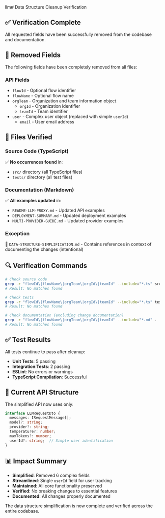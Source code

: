llm# Data Structure Cleanup Verification

## ✅ Verification Complete

All requested fields have been successfully removed from the codebase and documentation.

## 🧹 Removed Fields

The following fields have been completely removed from all files:

### API Fields
- `flowId` - Optional flow identifier
- `flowName` - Optional flow name  
- `orgTeam` - Organization and team information object
  - `orgId` - Organization identifier
  - `teamId` - Team identifier
- `user` - Complex user object (replaced with simple `userId`)
  - `email` - User email address

## 📁 Files Verified

### Source Code (TypeScript)
✅ **No occurrences found** in:
- `src/` directory (all TypeScript files)
- `tests/` directory (all test files)

### Documentation (Markdown)
✅ **All examples updated** in:
- `README-LLM-PROXY.md` - Updated API examples
- `DEPLOYMENT-SUMMARY.md` - Updated deployment examples
- `MULTI-PROVIDER-GUIDE.md` - Updated provider examples

### Exception
📝 `DATA-STRUCTURE-SIMPLIFICATION.md` - Contains references in context of documenting the changes (intentional)

## 🔍 Verification Commands

```bash
# Check source code
grep -r "flowId\|flowName\|orgTeam\|orgId\|teamId" --include="*.ts" src/
# Result: No matches found

# Check tests  
grep -r "flowId\|flowName\|orgTeam\|orgId\|teamId" --include="*.ts" tests/
# Result: No matches found

# Check documentation (excluding change documentation)
grep -r "flowId\|flowName\|orgTeam\|orgId\|teamId" --include="*.md" . | grep -v "DATA-STRUCTURE-SIMPLIFICATION.md"
# Result: No matches found
```

## ✅ Test Results

All tests continue to pass after cleanup:
- **Unit Tests**: 5 passing
- **Integration Tests**: 2 passing
- **ESLint**: No errors or warnings
- **TypeScript Compilation**: Successful

## 🎯 Current API Structure

The simplified API now uses only:

```typescript
interface LLMRequestDto {
  messages: IRequestMessage[];
  model?: string;
  provider?: string;
  temperature?: number;
  maxTokens?: number;
  userId?: string;  // Simple user identification
}
```

## 📊 Impact Summary

- **Simplified**: Removed 6 complex fields
- **Streamlined**: Single `userId` field for user tracking
- **Maintained**: All core functionality preserved
- **Verified**: No breaking changes to essential features
- **Documented**: All changes properly documented

The data structure simplification is now complete and verified across the entire codebase.